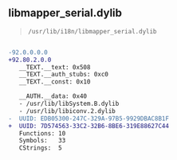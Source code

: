 ## libmapper_serial.dylib

> `/usr/lib/i18n/libmapper_serial.dylib`

```diff

-92.0.0.0.0
+92.80.2.0.0
   __TEXT.__text: 0x508
   __TEXT.__auth_stubs: 0xc0
   __TEXT.__const: 0x10

   __AUTH.__data: 0x40
   - /usr/lib/libSystem.B.dylib
   - /usr/lib/libiconv.2.dylib
-  UUID: EDB05300-247C-329A-97B5-9929DBAC8B1F
+  UUID: 7D574563-33C2-32B6-8BE6-319E88627C44
   Functions: 10
   Symbols:   33
   CStrings:  5

```
